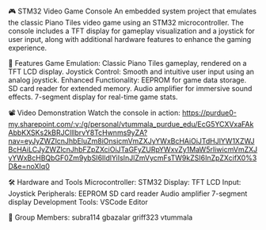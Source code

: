 🎮 STM32 Video Game Console
An embedded system project that emulates the classic Piano Tiles video game using an STM32 microcontroller. The console includes a TFT display for gameplay visualization and a joystick for user input, along with additional hardware features to enhance the gaming experience.

🌟 Features
Game Emulation: Classic Piano Tiles gameplay, rendered on a TFT LCD display.
Joystick Control: Smooth and intuitive user input using an analog joystick.
Enhanced Functionality:
EEPROM for game data storage.
SD card reader for extended memory.
Audio amplifier for immersive sound effects.
7-segment display for real-time game stats.

📽️ Video Demonstration
Watch the console in action: 
https://purdue0-my.sharepoint.com/:v:/g/personal/vtummala_purdue_edu/EcG5YCXVxaFAkAbbKXSKs2kBRJClllbrvY8TcHwnms9yZA?nav=eyJyZWZlcnJhbEluZm8iOnsicmVmZXJyYWxBcHAiOiJTdHJlYW1XZWJBcHAiLCJyZWZlcnJhbFZpZXciOiJTaGFyZURpYWxvZy1MaW5rIiwicmVmZXJyYWxBcHBQbGF0Zm9ybSI6IldlYiIsInJlZmVycmFsTW9kZSI6InZpZXcifX0%3D&e=noXIq0

🛠️ Hardware and Tools
Microcontroller: STM32
Display: TFT LCD
Input: Joystick
Peripherals:
EEPROM
SD card reader
Audio amplifier
7-segment display
Development Tools:
VSCode Editor

👥 Group Members: 
subra114
gbazalar
griff323
vtummala


